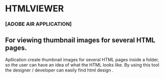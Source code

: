 # HTMLVIEWER 
### [ADOBE AIR APPLICATION]

## For viewing thumbnail images for several HTML pages.

Apllication create thumbnail images for several HTML pages inside a folder, so the user can have an idea of what the HTML looks like.
By using this tool the designer / developer can easily find html design .

